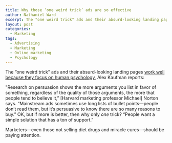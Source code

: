 ```yaml
---
title: Why those ‘one weird trick’ ads are so effective
author: Nathaniel Ward
excerpt: The "one weird trick" ads and their absurd-looking landing pages work well because they focus on human psychology.
layout: post
categories:
  - Marketing
tags:
  - Advertising
  - Marketing
  - Online marketing
  - Psychology
---
```

The “one weird trick” ads and their absurd-looking landing pages [work well because they focus on human psychology][1], Alex Kaufman reports:

"Research on persuasion shows the more arguments you list in favor of something, regardless of the quality of those arguments, the more that people tend to believe it,” [Harvard marketing professor Michael] Norton says. “Mainstream ads sometimes use long lists of bullet points—people don’t read them, but it’s persuasive to know there are so many reasons to buy.” OK, but if more is better, then why only *one* trick? “People want a simple solution that has a ton of support.”

Marketers—even those not selling diet drugs and miracle cures—should be paying attention.

 [1]: http://www.slate.com/articles/business/moneybox/2013/07/how_one_weird_trick_conquered_the_internet_what_happens_when_you_click_on.single.html